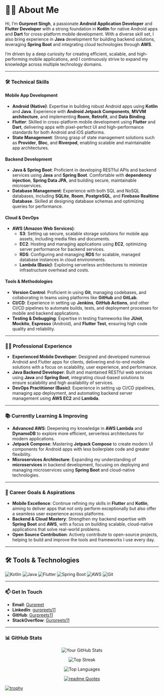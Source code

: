 # 👨‍💻 About Me

Hi, I’m **Gurpreet Singh**, a passionate **Android Application Developer** and **Flutter Developer** with a strong foundation in **Kotlin** for native Android apps and **Dart** for cross-platform mobile development. With a diverse skill set, I also bring experience in **Java** development for building backend solutions, leveraging **Spring Boot** and integrating cloud technologies through **AWS**.

I’m driven by a deep curiosity for creating efficient, scalable, and high-performing mobile applications, and I continuously strive to expand my knowledge across multiple technology domains.

---

### 🛠 Technical Skills

#### Mobile App Development
- **Android (Native)**: Expertise in building robust Android apps using **Kotlin** and **Java**. Experience with **Android Jetpack Components**, **MVVM architecture**, and implementing **Room**, **Retrofit**, and **Data Binding**.
- **Flutter**: Skilled in cross-platform mobile development using **Flutter** and **Dart**, delivering apps with pixel-perfect UI and high-performance standards for both Android and iOS platforms.
- **State Management**: Strong grasp of state management solutions such as **Provider**, **Bloc**, and **Riverpod**, enabling scalable and maintainable app architectures.

#### Backend Development
- **Java & Spring Boot**: Proficient in developing RESTful APIs and backend services using **Java** and **Spring Boot**. Comfortable with **dependency injection**, **Spring Data JPA**, and building secure, maintainable microservices.
- **Database Management**: Experience with both SQL and NoSQL databases, including **SQLite**, **Room**, **PostgreSQL**, and **Firebase Realtime Database**. Skilled at designing database schemas and optimizing queries for performance.

#### Cloud & DevOps
- **AWS (Amazon Web Services)**:
  - **S3**: Setting up secure, scalable storage solutions for mobile app assets, including media files and documents.
  - **EC2**: Hosting and managing applications using **EC2**, optimizing server performance for backend services.
  - **RDS**: Configuring and managing **RDS** for scalable, managed database instances in cloud environments.
  - **Lambda (Basic)**: Exploring serverless architectures to minimize infrastructure overhead and costs.

#### Tools & Methodologies
- **Version Control**: Proficient in using **Git**, managing codebases, and collaborating in teams using platforms like **GitHub** and **GitLab**.
- **CI/CD**: Experience in setting up **Jenkins**, **GitHub Actions**, and other CI/CD pipelines to automate builds, tests, and deployment processes for mobile and backend applications.
- **Testing & Debugging**: Expertise in testing frameworks like **JUnit**, **Mockito**, **Espresso** (Android), and **Flutter Test**, ensuring high code quality and reliability.

---


### 👨‍💼 Professional Experience

- **Experienced Mobile Developer**: Designed and developed numerous Android and Flutter apps for clients, delivering end-to-end mobile solutions with a focus on scalability, user experience, and performance.
- **Java Backend Developer**: Built and maintained RESTful web services using **Java** and **Spring Boot**, integrating cloud-based solutions to ensure scalability and high availability of services.
- **DevOps Practitioner (Basic)**: Experience in setting up CI/CD pipelines, managing app deployment, and automating backend server management using **AWS EC2** and **Lambda**.

---

### 📚 Currently Learning & Improving

- **Advanced AWS**: Deepening my knowledge in **AWS Lambda** and **DynamoDB** to explore more efficient, serverless architectures for modern applications.
- **Jetpack Compose**: Mastering **Jetpack Compose** to create modern UI components for Android apps with less boilerplate code and greater flexibility.
- **Microservices Architecture**: Expanding my understanding of **microservices** in backend development, focusing on deploying and managing microservices using **Spring Boot** and cloud-native technologies.

---

### 🎯 Career Goals & Aspirations

- **Mobile Excellence**: Continue refining my skills in **Flutter** and **Kotlin**, aiming to deliver apps that not only perform exceptionally but also offer a seamless user experience across platforms.
- **Backend & Cloud Mastery**: Strengthen my backend expertise with **Spring Boot** and **AWS**, with a focus on building scalable, cloud-native applications that solve real-world problems.
- **Open Source Contribution**: Actively contribute to open-source projects, helping to build and improve the tools and frameworks I use every day.

---

## 🛠 Tools & Technologies
![Kotlin](https://img.shields.io/badge/Kotlin-blue.svg)
![Java](https://img.shields.io/badge/Java-007396.svg)
![Flutter](https://img.shields.io/badge/Flutter-02569B.svg)
![Spring Boot](https://img.shields.io/badge/Spring%20Boot-6DB33F.svg)
![AWS](https://img.shields.io/badge/AWS-232F3E.svg)
![Git](https://img.shields.io/badge/Git-F05033.svg)

---


### 📫 Get In Touch

- **Email**: [Gurpreet](mailto:java.preetsingh@gmail.com)
- **LinkedIn**: [gurpreets11](https://www.linkedin.com/in/gurpreets11/)
- **GitHub**: [Gurpreets11](https://github.com/Gurpreets11)
- **StackOverflow**: [Gurpreets11](https://stackoverflow.com/users/1117424/gurpreets11)


---

### 📊 GitHub Stats

<div align="center">

![Your GitHub Stats](https://github-readme-stats.vercel.app/api?username=Gurpreets11&show_icons=true&theme=radical)  

![Top Streak](https://github-readme-streak-stats.herokuapp.com/?user=Gurpreets11&theme=radical) 

![Top Languages](https://github-readme-stats.vercel.app/api/top-langs/?username=Gurpreets11&layout=compact&theme=radical)

[![readme Quotes](https://quotes-github-readme.vercel.app/api?type=horizontal&theme=radical)](https://github.com/Gurpreets11/github-readme-quotes)


</div>


[![trophy](https://github-profile-trophy.vercel.app/?username=Gurpreets11&theme=onedark)](https://github.com/Gurpreets11/github-profile-trophy)


<!--
<details>
  <summary><h2> <img align="center" src="https://github.com/[YourUsername]/[YourUsername]/blob/main/icons/Contact.gif" width="37"/> Contact Me</h2></summary>
  <p>
    <i>You can reach out to me via</i>
    <a href="mailto:[your-email]">
      <img align="center" src="https://github.com/[YourUsername]/[YourUsername]/blob/main/icons/Gmail.gif" width="100"/>
    </a>
  </p>
</details>
-->



<!--
[![Stack Overflow](https://img.shields.io/badge/Stack%20Overflow-Gurpreets11-blue?logo=stackoverflow)](https://stackoverflow.com/users/1117424)
-->



<!--
[![Gurpreet Singh StackOverflow](https://github-readme-stackoverflow.vercel.app/?userID=1117424&theme=dark)](https://stackoverflow.com/users/1117424/gurpreets11)
-->

<!--
[![Top Langs](https://github-readme-stats.vercel.app/api/top-langs/?username=Gurpreets11)](https://github.com/Gurpreets11/github-readme-stats)
-->

<!--
### 🎖 Certifications 

<img src="https://images.credly.com/size/340x340/images/2635a096-d694-47a0-94c2-a4d378cc9f43/image.png" height=250 width=250>

<img src="https://images.credly.com/size/340x340/images/eda5c197-ee9d-4cf1-aec3-b9863b4e5ee1/image.png" height=250 width=250>

 -->




<!--


**GurpreetAndroid/GurpreetAndroid** is a ✨ _special_ ✨ repository because its `README.md` (this file) appears on your GitHub profile.

Here are some ideas to get you started:

- 🔭 I’m currently working on ...
- 🌱 I’m currently learning ...
- 👯 I’m looking to collaborate on ...
- 🤔 I’m looking for help with ...
- 💬 Ask me about ...
- 📫 How to reach me: ...
- 😄 Pronouns: ...
- ⚡ Fun fact: ...
-->
